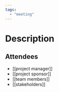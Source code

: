 ```yaml
---
tags:
  - "meeting"
---
```

# Description
## Attendees
- [[project manager]]
- [[project sponsor]]
- [[team members]]
- [[stakeholders]]
